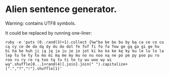 Alien sentence generator.
=========================

Warning: contains UTF8 symbols.

It could be replaced by running one-liner:

    ruby -e 'puts (0..rand(3)+1).collect {%w"ba be bo bu by bą ca ce co cu cą cy ce de da dą dy du do dol fe fuf fi fo fa fow ge gą ga gi ge hu hi ha he huh ji ją ję ja ju je jo jot ki ko ka ke kę ky ku le lu lo la lep łu łe ły ło mo mi mą me my mu no nu noo ną ne po pe py poo pu ro roo ru ry re rą too tą tu ti te ty wu woo wy wi wą".shuffle[0...1+rand(4)].join}.join(" ").capitalize+[".","?","!"].shuffle[1]'

